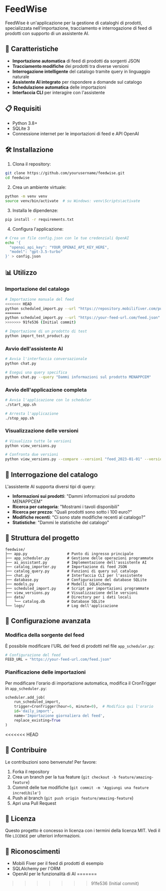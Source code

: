 # FeedWise

FeedWise è un'applicazione per la gestione di cataloghi di prodotti, specializzata nell'importazione, tracciamento e interrogazione di feed di prodotti con supporto di un assistente AI.

## 🚀 Caratteristiche

- **Importazione automatica** di feed di prodotti da sorgenti JSON
- **Tracciamento modifiche** dei prodotti tra diverse versioni
- **Interrogazione intelligente** del catalogo tramite query in linguaggio naturale
- **Assistente AI integrato** per rispondere a domande sul catalogo
- **Schedulazione automatica** delle importazioni
- **Interfaccia CLI** per interagire con l'assistente

## 📋 Requisiti

- Python 3.8+
- SQLite 3
- Connessione internet per le importazioni di feed e API OpenAI

## 🛠️ Installazione

1. Clona il repository:
```bash
git clone https://github.com/yourusername/feedwise.git
cd feedwise
```

2. Crea un ambiente virtuale:
```bash
python -m venv venv
source venv/bin/activate  # su Windows: venv\Scripts\activate
```

3. Installa le dipendenze:
```bash
pip install -r requirements.txt
```

4. Configura l'applicazione:
```bash
# Crea un file config.json con le tue credenziali OpenAI
echo '{
  "openai_api_key": "YOUR_OPENAI_API_KEY_HERE",
  "model": "gpt-3.5-turbo"
}' > config.json
```

## 📊 Utilizzo

### Importazione del catalogo
```bash
# Importazione manuale del feed
<<<<<<< HEAD
python scheduled_import.py --url "https://repository.mobilifiver.com/public/feed/test_json/test.json"
=======
python scheduled_import.py --url "https://your-feed-url.com/feed.json"
>>>>>>> 91fe536 (Initial commit)

# Importazione di un prodotto di test
python import_test_product.py
```

### Avvio dell'assistente AI
```bash
# Avvia l'interfaccia conversazionale
python chat.py

# Esegui una query specifica
python chat.py --query "Dammi informazioni sul prodotto MENAPPCEM"
```

### Avvio dell'applicazione completa
```bash
# Avvia l'applicazione con lo scheduler
./start_app.sh

# Arresta l'applicazione
./stop_app.sh
```

### Visualizzazione delle versioni
```bash
# Visualizza tutte le versioni
python view_versions.py

# Confronta due versioni
python view_versions.py --compare --version1 "feed_2023-01-01" --version2 "feed_2023-01-02"
```

## 🧠 Interrogazione del catalogo

L'assistente AI supporta diversi tipi di query:

- **Informazioni sui prodotti**: "Dammi informazioni sul prodotto MENAPPCEM"
- **Ricerca per categoria**: "Mostrami i tavoli disponibili"
- **Ricerca per prezzo**: "Quali prodotti sono sotto i 100 euro?"
- **Modifiche recenti**: "Ci sono state modifiche recenti al catalogo?"
- **Statistiche**: "Dammi le statistiche del catalogo"

## 📂 Struttura del progetto

```
feedwise/
├── app.py                  # Punto di ingresso principale
├── app_scheduler.py        # Gestione delle operazioni programmate
├── ai_assistant.py         # Implementazione dell'assistente AI
├── catalog_importer.py     # Importazione di feed JSON
├── catalog_query.py        # Funzioni di query sul catalogo
├── chat.py                 # Interfaccia CLI per l'assistente
├── database.py             # Configurazione del database SQLite
├── models.py               # Modelli SQLAlchemy
├── scheduled_import.py     # Script per importazioni programmate
├── view_versions.py        # Visualizzazione delle versioni
├── data/                   # Directory per i dati locali
│   └── catalog.db          # Database SQLite
└── logs/                   # Log dell'applicazione
```

## 🔧 Configurazione avanzata

### Modifica della sorgente del feed

È possibile modificare l'URL del feed di prodotti nel file `app_scheduler.py`:

```python
# Configurazione del feed
FEED_URL = "https://your-feed-url.com/feed.json"
```

### Pianificazione delle importazioni

Per modificare l'orario di importazione automatica, modifica il CronTrigger in `app_scheduler.py`:

```python
scheduler.add_job(
    run_scheduled_import,
    trigger=CronTrigger(hour=6, minute=0),  # Modifica qui l'orario
    id='daily_import',
    name='Importazione giornaliera del feed',
    replace_existing=True
)
```
<<<<<<< HEAD

## 🤝 Contribuire

Le contribuzioni sono benvenute! Per favore:

1. Forka il repository
2. Crea un branch per la tua feature (`git checkout -b feature/amazing-feature`)
3. Commit delle tue modifiche (`git commit -m 'Aggiungi una feature incredibile'`)
4. Push al branch (`git push origin feature/amazing-feature`)
5. Apri una Pull Request

## 📄 Licenza

Questo progetto è concesso in licenza con i termini della licenza MIT. Vedi il file `LICENSE` per ulteriori informazioni.

## 👏 Riconoscimenti

- Mobili Fiver per il feed di prodotti di esempio
- SQLAlchemy per l'ORM
- OpenAI per le funzionalità di AI
=======
>>>>>>> 91fe536 (Initial commit)
